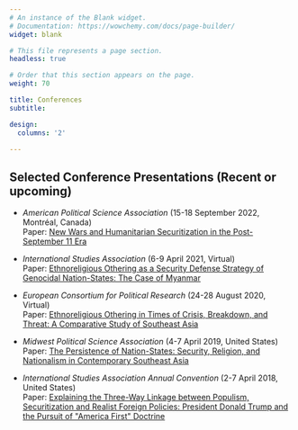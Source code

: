 ```yaml
---
# An instance of the Blank widget.
# Documentation: https://wowchemy.com/docs/page-builder/
widget: blank

# This file represents a page section.
headless: true

# Order that this section appears on the page.
weight: 70

title: Conferences
subtitle:

design:
  columns: '2'

---
```


## Selected Conference Presentations (Recent or upcoming)

 * _American Political Science Association_ (15-18 September 2022, Montréal, Canada)<br/>Paper: [New Wars and Humanitarian Securitization in the Post-September 11 Era](https://tinyurl.com/yym2hsqe)

 * _International Studies Association_ (6-9 April 2021, Virtual)<br/>Paper: [Ethnoreligious Othering as a Security Defense Strategy of Genocidal Nation-States: The Case of Myanmar](http://web.isanet.org/Web/Conferences/ISA2021/ISA2021%20-%20Full%20Program.pdf)

 * _European Consortium for Political Research_ (24-28 August 2020, Virtual)<br/>Paper: [Ethnoreligious Othering in Times of Crisis, Breakdown, and Threat: A Comparative Study of Southeast Asia](https://ecpr.eu/Events/Event/PaperDetails/55700)

 * _Midwest Political Science Association_ (4-7 April 2019, United States)<br/>Paper: [The Persistence of Nation-States: Security, Religion, and Nationalism in Contemporary Southeast Asia](https://www.mpsanet.org/wp-content/uploads/2020/08/2019_MPSAConferenceProgram.pdf)

 * _International Studies Association Annual Convention_ (2-7 April 2018, United States)<br/>Paper: [Explaining the Three-Way Linkage between Populism, Securitization and Realist Foreign Policies: President Donald Trump and the Pursuit of "America First" Doctrine](http://web.isanet.org/Web/Conferences/San%20Francisco%202018-s/San%20Francisco%202018%20-%20Full%20Program.pdf)
